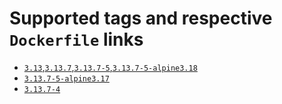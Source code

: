 # Supported tags and respective `Dockerfile` links

- [`3.13`,`3.13.7`,`3.13.7-5`,`3.13.7-5-alpine3.18`](https://github.com/s3bul/teamspeak-linux-docker-images/blob/v3.13.7-5/alpine/3.18/Dockerfile)
- [`3.13.7-5-alpine3.17`](https://github.com/s3bul/teamspeak-linux-docker-images/blob/v3.13.7-5/alpine/3.17/Dockerfile)
- [`3.13.7-4`](https://github.com/s3bul/teamspeak-linux-docker-images/blob/v3.13.7-alpine3.17/alpine/Dockerfile)